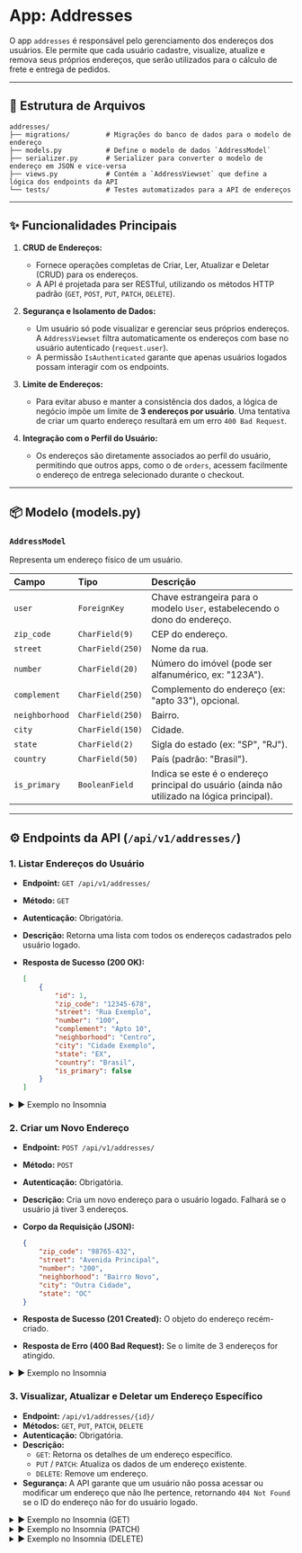 # App: Addresses

O app `addresses` é responsável pelo gerenciamento dos endereços dos usuários. Ele permite que cada usuário cadastre, visualize, atualize e remova seus próprios endereços, que serão utilizados para o cálculo de frete e entrega de pedidos.

---

## 📂 Estrutura de Arquivos

```
addresses/
├── migrations/         # Migrações do banco de dados para o modelo de endereço
├── models.py           # Define o modelo de dados `AddressModel`
├── serializer.py       # Serializer para converter o modelo de endereço em JSON e vice-versa
├── views.py            # Contém a `AddressViewset` que define a lógica dos endpoints da API
└── tests/              # Testes automatizados para a API de endereços
```

---

## ✨ Funcionalidades Principais

1.  **CRUD de Endereços:**
    *   Fornece operações completas de Criar, Ler, Atualizar e Deletar (CRUD) para os endereços.
    *   A API é projetada para ser RESTful, utilizando os métodos HTTP padrão (`GET`, `POST`, `PUT`, `PATCH`, `DELETE`).

2.  **Segurança e Isolamento de Dados:**
    *   Um usuário só pode visualizar e gerenciar seus próprios endereços. A `AddressViewset` filtra automaticamente os endereços com base no usuário autenticado (`request.user`).
    *   A permissão `IsAuthenticated` garante que apenas usuários logados possam interagir com os endpoints.

3.  **Limite de Endereços:**
    *   Para evitar abuso e manter a consistência dos dados, a lógica de negócio impõe um limite de **3 endereços por usuário**. Uma tentativa de criar um quarto endereço resultará em um erro `400 Bad Request`.

4.  **Integração com o Perfil do Usuário:**
    *   Os endereços são diretamente associados ao perfil do usuário, permitindo que outros apps, como o de `orders`, acessem facilmente o endereço de entrega selecionado durante o checkout.

---

## 📦 Modelo (models.py)

### `AddressModel`

Representa um endereço físico de um usuário.

| Campo | Tipo | Descrição |
| :--- | :--- | :--- |
| `user` | `ForeignKey` | Chave estrangeira para o modelo `User`, estabelecendo o dono do endereço. |
| `zip_code` | `CharField(9)` | CEP do endereço. |
| `street` | `CharField(250)`| Nome da rua. |
| `number` | `CharField(20)` | Número do imóvel (pode ser alfanumérico, ex: "123A"). |
| `complement` | `CharField(250)`| Complemento do endereço (ex: "apto 33"), opcional. |
| `neighborhood`| `CharField(250)`| Bairro. |
| `city` | `CharField(150)`| Cidade. |
| `state` | `CharField(2)` | Sigla do estado (ex: "SP", "RJ"). |
| `country` | `CharField(50)` | País (padrão: "Brasil"). |
| `is_primary` | `BooleanField` | Indica se este é o endereço principal do usuário (ainda não utilizado na lógica principal). |

---

## ⚙️ Endpoints da API (`/api/v1/addresses/`)

### 1. **Listar Endereços do Usuário**

*   **Endpoint:** `GET /api/v1/addresses/`
*   **Método:** `GET`
*   **Autenticação:** Obrigatória.
*   **Descrição:** Retorna uma lista com todos os endereços cadastrados pelo usuário logado.
*   **Resposta de Sucesso (200 OK):**

    ```json
    [
        {
            "id": 1,
            "zip_code": "12345-678",
            "street": "Rua Exemplo",
            "number": "100",
            "complement": "Apto 10",
            "neighborhood": "Centro",
            "city": "Cidade Exemplo",
            "state": "EX",
            "country": "Brasil",
            "is_primary": false
        }
    ]
    ```
<details>
  <summary>▶️ Exemplo no Insomnia</summary>

  <!-- Adicione aqui o print da sua requisição no Insomnia -->
</details>

### 2. **Criar um Novo Endereço**

*   **Endpoint:** `POST /api/v1/addresses/`
*   **Método:** `POST`
*   **Autenticação:** Obrigatória.
*   **Descrição:** Cria um novo endereço para o usuário logado. Falhará se o usuário já tiver 3 endereços.
*   **Corpo da Requisição (JSON):**

    ```json
    {
        "zip_code": "98765-432",
        "street": "Avenida Principal",
        "number": "200",
        "neighborhood": "Bairro Novo",
        "city": "Outra Cidade",
        "state": "OC"
    }
    ```

*   **Resposta de Sucesso (201 Created):** O objeto do endereço recém-criado.
*   **Resposta de Erro (400 Bad Request):** Se o limite de 3 endereços for atingido.

<details>
  <summary>▶️ Exemplo no Insomnia</summary>

  <!-- Adicione aqui o print da sua requisição no Insomnia -->
</details>

### 3. **Visualizar, Atualizar e Deletar um Endereço Específico**

*   **Endpoint:** `/api/v1/addresses/{id}/`
*   **Métodos:** `GET`, `PUT`, `PATCH`, `DELETE`
*   **Autenticação:** Obrigatória.
*   **Descrição:**
    *   `GET`: Retorna os detalhes de um endereço específico.
    *   `PUT` / `PATCH`: Atualiza os dados de um endereço existente.
    *   `DELETE`: Remove um endereço.
*   **Segurança:** A API garante que um usuário não possa acessar ou modificar um endereço que não lhe pertence, retornando `404 Not Found` se o ID do endereço não for do usuário logado.

<details>
  <summary>▶️ Exemplo no Insomnia (GET)</summary>

  <!-- Adicione aqui o print da sua requisição no Insomnia -->
</details>

<details>
  <summary>▶️ Exemplo no Insomnia (PATCH)</summary>

  <!-- Adicione aqui o print da sua requisição no Insomnia -->
</details>

<details>
  <summary>▶️ Exemplo no Insomnia (DELETE)</summary>

  <!-- Adicione aqui o print da sua requisição no Insomnia -->
</details>
